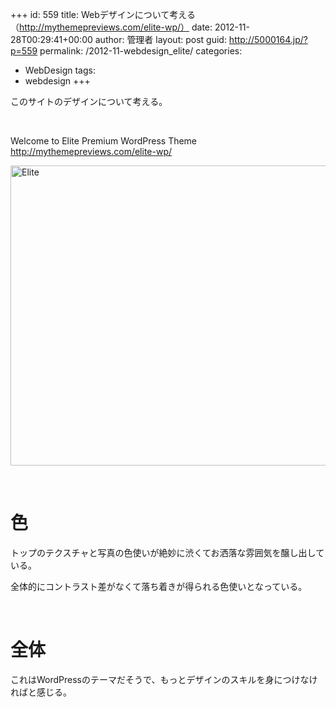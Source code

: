 +++
id: 559
title: Webデザインについて考える（http://mythemepreviews.com/elite-wp/）
date: 2012-11-28T00:29:41+00:00
author: 管理者
layout: post
guid: http://5000164.jp/?p=559
permalink: /2012-11-webdesign_elite/
categories:
  - WebDesign
tags:
  - webdesign
+++
&nbsp;

このサイトのデザインについて考える。

&nbsp;

Welcome to Elite Premium WordPress Theme  
<http://mythemepreviews.com/elite-wp/>

[<img style="background-image: none; border-bottom: 0px; border-left: 0px; padding-left: 0px; padding-right: 0px; display: block; float: none; margin-left: auto; border-top: 0px; margin-right: auto; border-right: 0px; padding-top: 0px" title="Elite" border="0" alt="Elite" src="http://5000164.jp/wp-content/uploads/2012/11/Elite_thumb.png" width="640" height="480" />](http://5000164.jp/wp-content/uploads/2012/11/Elite.png)

&nbsp;

# 色

トップのテクスチャと写真の色使いが絶妙に渋くてお洒落な雰囲気を醸し出している。

全体的にコントラスト差がなくて落ち着きが得られる色使いとなっている。

&nbsp;

# 全体

これはWordPressのテーマだそうで、もっとデザインのスキルを身につけなければと感じる。